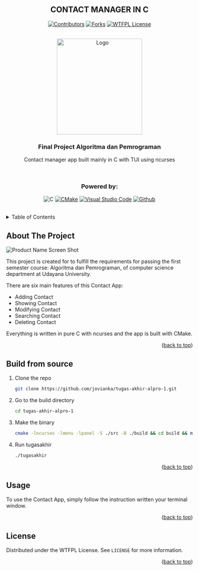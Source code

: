 <a name="readme-top"></a>

<div align="center">

## CONTACT MANAGER IN C

[![Contributors][contributors-shield]][contributors-url]
[![Forks][forks-shield]][forks-url]
[![WTFPL License][license-shield]][license-url]

</div>

<!-- PROJECT LOGO -->
</br>
<div align="center">
  <a href="https://github.com/dash4k/tugas-akhir-alpro-1e">
    <img src="https://github.com/dash4k/tugas-akhir-alpro-1/assets/133938416/ff71757a-1b51-44b7-b14e-b53b061d9815" alt="Logo" width="230" height="259">
  </a>

<h3 align="center">Final Project Algoritma dan Pemrograman</h3>

  <p align="center">
    Contact manager app built mainly in C with TUI using ncurses
  </p>
</div>
</br>

<div align="center">
  
  ### Powered by:
  
  ![C][C.badge]
  [![CMake][CMake.org]][CMake-url]
  [![Visual Studio Code][code.visualstudio.com]][VScode-url]
  [![Github][Github.com]][Github-url]
 
</div>
</br>




<!-- TABLE OF CONTENTS -->
<details>
  <summary>Table of Contents</summary>
  <ol>
    <li><a href="#about-the-project">About The Project</a></li>
    <li><a href="#installation">Installation</a></li>
    <li><a href="#usage">Usage</a></li>
    <li><a href="#license">License</a></li>
    <li><a href="#contact">Contact</a></li>
  </ol>
</details>



<!-- ABOUT THE PROJECT -->
## About The Project

![Product Name Screen Shot](https://github.com/dash4k/tugas-akhir-alpro-1/assets/133938416/e3f66c2b-1680-4ac2-bce7-2c163a454fd1)


This project is created for to fulfill the requirements for passing the first semester course: Algoritma dan Pemrograman, of computer science department at Udayana University.

There are six main features of this Contact App:
* Adding Contact
* Showing Contact
* Modifying Contact
* Searching Contact
* Deleting Contact

Everything is written in pure C with ncurses and the app is built with CMake.
<p align="right">(<a href="#readme-top">back to top</a>)</p>


## Build from source

1. Clone the repo
   ```sh
   git clone https://github.com/jovianka/tugas-akhir-alpro-1.git
   ```
2. Go to the build directory
   ```sh
   cd tugas-akhir-alpro-1
   ```
3. Make the binary
   ```sh
   cmake -lncurses -lmenu -lpanel -S ./src -B ./build && cd build && make
   ```
4. Run tugasakhir
   ```sh
   ./tugasakhir
   ```

<p align="right">(<a href="#readme-top">back to top</a>)</p>



<!-- USAGE EXAMPLES -->
## Usage

To use the Contact App, simply follow the instruction written your terminal window.

<p align="right">(<a href="#readme-top">back to top</a>)</p>



<!-- LICENSE -->
## License

Distributed under the WTFPL License. See `LICENSE` for more information.

<p align="right">(<a href="#readme-top">back to top</a>)</p>


<!-- MARKDOWN LINKS & IMAGES -->
<!-- https://www.markdownguide.org/basic-syntax/#reference-style-links -->
[contributors-shield]: https://img.shields.io/github/contributors/dash4k/tugas-akhir-alpro-1?style=flat-square&color=%23ADD8E6
[contributors-url]: https://github.com/jovianka/tugas-akhir-alpro-1/graphs/contributors
[forks-shield]: https://img.shields.io/github/forks/dash4k/tugas-akhir-alpro-1?style=flat-square&color=%23ADD8E6
[forks-url]: https://github.com/jovianka/tugas-akhir-alpro-1/forks
[license-shield]: https://img.shields.io/github/license/dash4k/tugas-akhir-alpro-1?style=flat-square&color=%23ADD8E6
[license-url]: https://github.com/dash4k/tugas-akhir-alpro-1/blob/main/LICENSE
[linkedin-shield]: https://img.shields.io/badge/-LinkedIn-black.svg?style=for-the-badge&logo=linkedin&colorB=555
[linkedin-url]: https://linkedin.com/in/dash4k
[C.badge]: https://img.shields.io/badge/C-A8B9CC.svg?style=for-the-badge&logo=C&logoColor=black
[CMake.org]: https://img.shields.io/badge/CMake-064F8C.svg?style=for-the-badge&logo=CMake&logoColor=white
[CMake-url]: https://cmake.org/
[code.visualstudio.com]: https://img.shields.io/badge/Visual%20Studio%20Code-007ACC.svg?style=for-the-badge&logo=Visual-Studio-Code&logoColor=white
[VScode-url]: https://code.visualstudio.com/
[Github.com]: https://img.shields.io/badge/GitHub-181717.svg?style=for-the-badge&logo=GitHub&logoColor=white
[Github-url]: https://github.com/
[Discord.com]: https://img.shields.io/badge/Discord-5865F2.svg?style=for-the-badge&logo=Discord&logoColor=white
[Discord-url]: https://discordapp.com/users/404631156068188170
